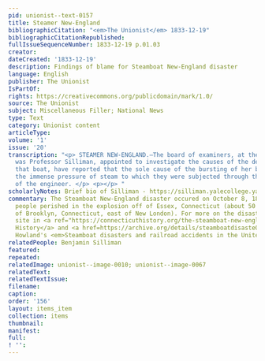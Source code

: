 ```yaml
---
pid: unionist--text-0157
title: Steamer New-England
bibliographicCitation: "<em>The Unionist</em> 1833-12-19"
bibliographicCitationRepublished: 
fullIssueSequenceNumber: 1833-12-19 p.01.03
creator: 
dateCreated: '1833-12-19'
description: Findings of blame for Steamboat New-England disaster
language: English
publisher: The Unionist
IsPartOf: 
rights: https://creativecommons.org/publicdomain/mark/1.0/
source: The Unionist
subject: Miscellaneous Filler; National News
type: Text
category: Unionist content
articleType: 
volume: '1'
issue: '20'
transcription: "<p> STEAMER NEW-ENGLAND.—The board of examiners, at the head of which
  was Professor Silliman, appointed to investigate the causes of the destruction of
  that boat, have reported that the sole cause of the bursting of her boilers was
  the immense pressure of steam to which they were subjected through the <em>negligence</em>
  of the engineer. </p> <p></p> "
scholarlyNotes: Brief bio of Silliman - https://silliman.yalecollege.yale.edu/about-silliman/history
commentary: The Steamboat New-England disaster occured on October 8, 1833. Thirteen
  people perished in the explosion off of Essex, Connecticut (about 50 miles south/southeast
  of Brooklyn, Connecticut, east of New London). For more on the disaster, see the
  site in <a ref="https://connecticuthistory.org/the-steamboat-new-england-the-shock-was-dreadful-today-in-history/">Connecticut
  History</a> and <a href=https://archive.org/details/steamboatdisaste01howl/page/154/mode/2up?view=theater">
  Howland's <em>Steamboat disasters and railroad accidents in the United States.</em></a>
relatedPeople: Benjamin Silliman
featured: 
repeated: 
relatedImage: unionist--image-0010; unionist--image-0067
relatedText: 
relatedTextIssue: 
filename: 
caption: 
order: '156'
layout: items_item
collection: items
thumbnail: 
manifest: 
full: 
! '': 
---
```

